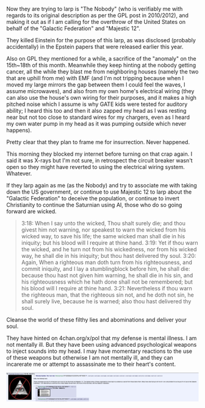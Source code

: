 Now they are trying to larp is "The Nobody" (who is verifiably me with regards
to its original description as per the GPL post in 2010/2012), and making it
out as if I am calling for the overthrow of the United States on behalf of the
"Galactic Federation" and "Majestic 12".

They killed Einstein for the purpose of this larp, as was disclosed (probably
accidentally) in the Epstein papers that were released earlier this year.

Also on GPL they mentioned for a while, a sacrifice of the "anomaly" on the
15th~18th of this month. Meanwhile they keep hinting at the nobody getting
cancer, all the while they blast me from neighboring houses (namely the two
that are uphill from me) with EMF (and I'm not tripping because when I moved my
large mirrors the gap between them I could feel the waves, I assume
microwaves), and also from my own home's electrical wiring (they can also use
the house's own wiring for their purposes, and it makes a high pitched noise
which I assume is why GATE kids were tested for auditory ability; I heard this
too and then it also zapped my head as I was resting near but not too close to
standard wires for my chargers, even as I heard my own water pump in my head as
it was pumping outside which never happens).

Pretty clear that they plan to frame me for insurrection. Never happened.

This morning they blocked my internet before turning on that crap again. I said
it was X-rays but I'm not sure, in retrospect the circuit breaker wasn't open
so they might have reverted to using the electrical wiring system. Whatever.

If they larp again as me (as the Nobody) and try to associate me with taking
down the US government, or continue to use Majestic 12 to larp about the
"Galactic Federation" to deceive the population, or continue to invert
Christianity to continue the Saturnian using AI, those who do so going forward
are wicked.

> 3:18: When I say unto the wicked, Thou shalt surely die; and thou givest him
> not warning, nor speakest to warn the wicked from his wicked way, to save his
> life; the same wicked man shall die in his iniquity; but his blood will I
> require at thine hand.  3:19: Yet if thou warn the wicked, and he turn not
> from his wickedness, nor from his wicked way, he shall die in his iniquity;
> but thou hast delivered thy soul.  3:20: Again, When a righteous man doth
> turn from his righteousness, and commit iniquity, and I lay a stumblingblock
> before him, he shall die: because thou hast not given him warning, he shall
> die in his sin, and his righteousness which he hath done shall not be
> remembered; but his blood will I require at thine hand.  3:21: Nevertheless
> if thou warn the righteous man, that the righteous sin not, and he doth not
> sin, he shall surely live, because he is warned; also thou hast delivered thy
> soul.

Cleanse the world of these filthy lies and abominations and deliver your soul.

They have hinted on 4chan.org/x/pol that my defense is mental illness.  I am
not mentally ill. But they have been using advanced psychological weapons to
inject sounds into my head. I may have momentary reactions to the use of these
weapons but otherwise I am not mentally ill, and they can incarerate me or
attempt to assassinate me to their heart's content.

<img src="./images/nobody_larp.png" />
